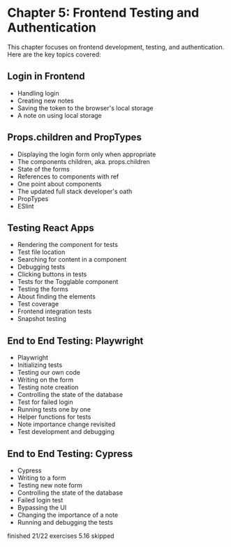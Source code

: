 # Chapter 5: Frontend Testing and Authentication

This chapter focuses on frontend development, testing, and authentication. Here are the key topics covered:

## Login in Frontend
- Handling login
- Creating new notes
- Saving the token to the browser's local storage
- A note on using local storage

## Props.children and PropTypes
- Displaying the login form only when appropriate
- The components children, aka. props.children
- State of the forms
- References to components with ref
- One point about components
- The updated full stack developer's oath
- PropTypes
- ESlint

## Testing React Apps
- Rendering the component for tests
- Test file location
- Searching for content in a component
- Debugging tests
- Clicking buttons in tests
- Tests for the Togglable component
- Testing the forms
- About finding the elements
- Test coverage
- Frontend integration tests
- Snapshot testing

## End to End Testing: Playwright
- Playwright
- Initializing tests
- Testing our own code
- Writing on the form
- Testing note creation
- Controlling the state of the database
- Test for failed login
- Running tests one by one
- Helper functions for tests
- Note importance change revisited
- Test development and debugging

## End to End Testing: Cypress
- Cypress
- Writing to a form
- Testing new note form
- Controlling the state of the database
- Failed login test
- Bypassing the UI
- Changing the importance of a note
- Running and debugging the tests




finished 21/22 exercises
5.16 skipped
